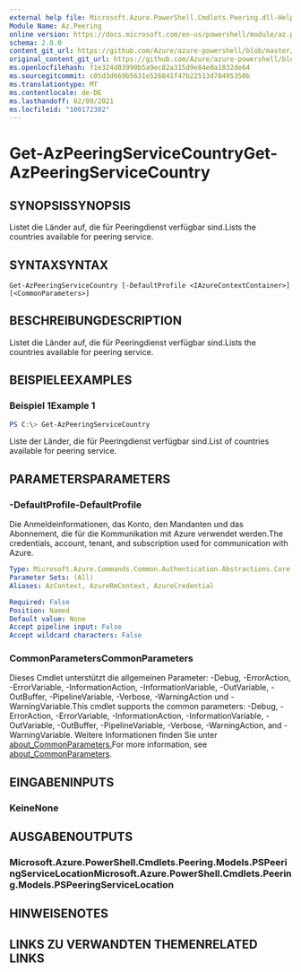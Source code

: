 ```yaml
---
external help file: Microsoft.Azure.PowerShell.Cmdlets.Peering.dll-Help.xml
Module Name: Az.Peering
online version: https://docs.microsoft.com/en-us/powershell/module/az.peering/get-azpeeringservicecountry
schema: 2.0.0
content_git_url: https://github.com/Azure/azure-powershell/blob/master/src/Peering/Peering/help/Get-AzPeeringServiceCountry.md
original_content_git_url: https://github.com/Azure/azure-powershell/blob/master/src/Peering/Peering/help/Get-AzPeeringServiceCountry.md
ms.openlocfilehash: f1e324d03990b5a9ec82a315d9e84e0a1832de64
ms.sourcegitcommit: c05d3d669b5631e526841f47b22513d78495350b
ms.translationtype: MT
ms.contentlocale: de-DE
ms.lasthandoff: 02/09/2021
ms.locfileid: "100172302"
---
```

# <span data-ttu-id="3e4b3-101">Get-AzPeeringServiceCountry</span><span class="sxs-lookup"><span data-stu-id="3e4b3-101">Get-AzPeeringServiceCountry</span></span>

## <span data-ttu-id="3e4b3-102">SYNOPSIS</span><span class="sxs-lookup"><span data-stu-id="3e4b3-102">SYNOPSIS</span></span>
<span data-ttu-id="3e4b3-103">Listet die Länder auf, die für Peeringdienst verfügbar sind.</span><span class="sxs-lookup"><span data-stu-id="3e4b3-103">Lists the countries available for peering service.</span></span>

## <span data-ttu-id="3e4b3-104">SYNTAX</span><span class="sxs-lookup"><span data-stu-id="3e4b3-104">SYNTAX</span></span>

```
Get-AzPeeringServiceCountry [-DefaultProfile <IAzureContextContainer>] [<CommonParameters>]
```

## <span data-ttu-id="3e4b3-105">BESCHREIBUNG</span><span class="sxs-lookup"><span data-stu-id="3e4b3-105">DESCRIPTION</span></span>
<span data-ttu-id="3e4b3-106">Listet die Länder auf, die für Peeringdienst verfügbar sind.</span><span class="sxs-lookup"><span data-stu-id="3e4b3-106">Lists the countries available for peering service.</span></span>

## <span data-ttu-id="3e4b3-107">BEISPIELE</span><span class="sxs-lookup"><span data-stu-id="3e4b3-107">EXAMPLES</span></span>

### <span data-ttu-id="3e4b3-108">Beispiel 1</span><span class="sxs-lookup"><span data-stu-id="3e4b3-108">Example 1</span></span>
```powershell
PS C:\> Get-AzPeeringServiceCountry
```

<span data-ttu-id="3e4b3-109">Liste der Länder, die für Peeringdienst verfügbar sind.</span><span class="sxs-lookup"><span data-stu-id="3e4b3-109">List of countries available for peering service.</span></span>

## <span data-ttu-id="3e4b3-110">PARAMETERS</span><span class="sxs-lookup"><span data-stu-id="3e4b3-110">PARAMETERS</span></span>

### <span data-ttu-id="3e4b3-111">-DefaultProfile</span><span class="sxs-lookup"><span data-stu-id="3e4b3-111">-DefaultProfile</span></span>
<span data-ttu-id="3e4b3-112">Die Anmeldeinformationen, das Konto, den Mandanten und das Abonnement, die für die Kommunikation mit Azure verwendet werden.</span><span class="sxs-lookup"><span data-stu-id="3e4b3-112">The credentials, account, tenant, and subscription used for communication with Azure.</span></span>

```yaml
Type: Microsoft.Azure.Commands.Common.Authentication.Abstractions.Core.IAzureContextContainer
Parameter Sets: (All)
Aliases: AzContext, AzureRmContext, AzureCredential

Required: False
Position: Named
Default value: None
Accept pipeline input: False
Accept wildcard characters: False
```

### <span data-ttu-id="3e4b3-113">CommonParameters</span><span class="sxs-lookup"><span data-stu-id="3e4b3-113">CommonParameters</span></span>
<span data-ttu-id="3e4b3-114">Dieses Cmdlet unterstützt die allgemeinen Parameter: -Debug, -ErrorAction, -ErrorVariable, -InformationAction, -InformationVariable, -OutVariable, -OutBuffer, -PipelineVariable, -Verbose, -WarningAction und -WarningVariable.</span><span class="sxs-lookup"><span data-stu-id="3e4b3-114">This cmdlet supports the common parameters: -Debug, -ErrorAction, -ErrorVariable, -InformationAction, -InformationVariable, -OutVariable, -OutBuffer, -PipelineVariable, -Verbose, -WarningAction, and -WarningVariable.</span></span> <span data-ttu-id="3e4b3-115">Weitere Informationen finden Sie unter [about_CommonParameters.](http://go.microsoft.com/fwlink/?LinkID=113216)</span><span class="sxs-lookup"><span data-stu-id="3e4b3-115">For more information, see [about_CommonParameters](http://go.microsoft.com/fwlink/?LinkID=113216).</span></span>

## <span data-ttu-id="3e4b3-116">EINGABEN</span><span class="sxs-lookup"><span data-stu-id="3e4b3-116">INPUTS</span></span>

### <span data-ttu-id="3e4b3-117">Keine</span><span class="sxs-lookup"><span data-stu-id="3e4b3-117">None</span></span>

## <span data-ttu-id="3e4b3-118">AUSGABEN</span><span class="sxs-lookup"><span data-stu-id="3e4b3-118">OUTPUTS</span></span>

### <span data-ttu-id="3e4b3-119">Microsoft.Azure.PowerShell.Cmdlets.Peering.Models.PSPeeringServiceLocation</span><span class="sxs-lookup"><span data-stu-id="3e4b3-119">Microsoft.Azure.PowerShell.Cmdlets.Peering.Models.PSPeeringServiceLocation</span></span>

## <span data-ttu-id="3e4b3-120">HINWEISE</span><span class="sxs-lookup"><span data-stu-id="3e4b3-120">NOTES</span></span>

## <span data-ttu-id="3e4b3-121">LINKS ZU VERWANDTEN THEMEN</span><span class="sxs-lookup"><span data-stu-id="3e4b3-121">RELATED LINKS</span></span>
